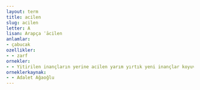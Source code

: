 ```yaml
---
layout: term
title: acilen
slug: acilen
letter: A
lisan: Arapça ʿācilen
anlamlar:
- çabucak
ozellikler:
- - zarf
ornekler:
- - Yitirilen inançların yerine acilen yarım yırtık yeni inançlar koyuveriyorsan daha çok utançlar yaşarsın.
orneklerkaynak:
- - Adalet Ağaoğlu
---
```

